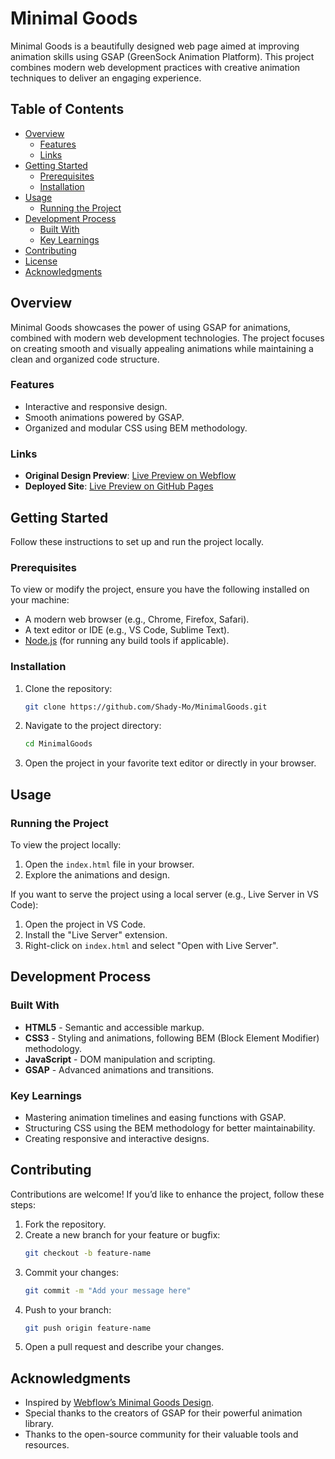# Minimal Goods

Minimal Goods is a beautifully designed web page aimed at improving animation skills using GSAP (GreenSock Animation Platform). This project combines modern web development practices with creative animation techniques to deliver an engaging experience.

## Table of Contents

- [Overview](#overview)
  - [Features](#features)
  - [Links](#links)
- [Getting Started](#getting-started)
  - [Prerequisites](#prerequisites)
  - [Installation](#installation)
- [Usage](#usage)
  - [Running the Project](#running-the-project)
- [Development Process](#development-process)
  - [Built With](#built-with)
  - [Key Learnings](#key-learnings)
- [Contributing](#contributing)
- [License](#license)
- [Acknowledgments](#acknowledgments)

## Overview

Minimal Goods showcases the power of using GSAP for animations, combined with modern web development technologies. The project focuses on creating smooth and visually appealing animations while maintaining a clean and organized code structure.

### Features

- Interactive and responsive design.
- Smooth animations powered by GSAP.
- Organized and modular CSS using BEM methodology.

### Links

- **Original Design Preview**: [Live Preview on Webflow](https://minimal-goods.webflow.io/)
- **Deployed Site**: [Live Preview on GitHub Pages](https://shady-mo.github.io/MinimalGoods/)

## Getting Started

Follow these instructions to set up and run the project locally.

### Prerequisites

To view or modify the project, ensure you have the following installed on your machine:

- A modern web browser (e.g., Chrome, Firefox, Safari).
- A text editor or IDE (e.g., VS Code, Sublime Text).
- [Node.js](https://nodejs.org/) (for running any build tools if applicable).

### Installation

1. Clone the repository:
   ```bash
   git clone https://github.com/Shady-Mo/MinimalGoods.git
   ```
2. Navigate to the project directory:
   ```bash
   cd MinimalGoods
   ```
3. Open the project in your favorite text editor or directly in your browser.

## Usage

### Running the Project

To view the project locally:
1. Open the `index.html` file in your browser.
2. Explore the animations and design.

If you want to serve the project using a local server (e.g., Live Server in VS Code):
1. Open the project in VS Code.
2. Install the "Live Server" extension.
3. Right-click on `index.html` and select "Open with Live Server".

## Development Process

### Built With

- **HTML5** - Semantic and accessible markup.
- **CSS3** - Styling and animations, following BEM (Block Element Modifier) methodology.
- **JavaScript** - DOM manipulation and scripting.
- **GSAP** - Advanced animations and transitions.

### Key Learnings

- Mastering animation timelines and easing functions with GSAP.
- Structuring CSS using the BEM methodology for better maintainability.
- Creating responsive and interactive designs.

## Contributing

Contributions are welcome! If you’d like to enhance the project, follow these steps:

1. Fork the repository.
2. Create a new branch for your feature or bugfix:
   ```bash
   git checkout -b feature-name
   ```
3. Commit your changes:
   ```bash
   git commit -m "Add your message here"
   ```
4. Push to your branch:
   ```bash
   git push origin feature-name
   ```
5. Open a pull request and describe your changes.

## Acknowledgments

- Inspired by [Webflow’s Minimal Goods Design](https://minimal-goods.webflow.io/).
- Special thanks to the creators of GSAP for their powerful animation library.
- Thanks to the open-source community for their valuable tools and resources.
